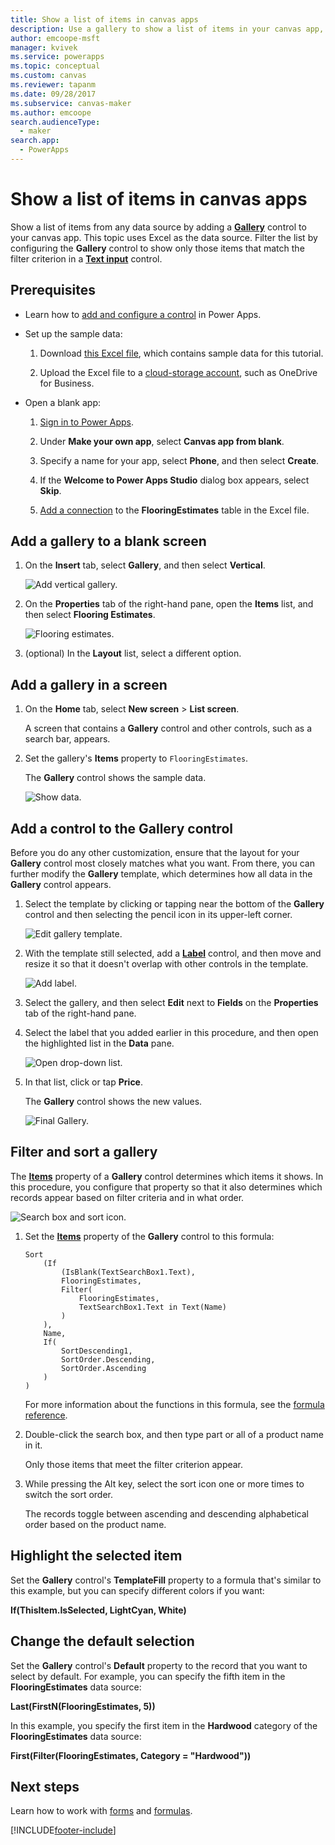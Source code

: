 ```yaml
---
title: Show a list of items in canvas apps
description: Use a gallery to show a list of items in your canvas app, and filter the list by specifying a criterion.
author: emcoope-msft
manager: kvivek
ms.service: powerapps
ms.topic: conceptual
ms.custom: canvas
ms.reviewer: tapanm
ms.date: 09/28/2017
ms.subservice: canvas-maker
ms.author: emcoope
search.audienceType: 
  - maker
search.app: 
  - PowerApps
---
```

# Show a list of items in canvas apps

Show a list of items from any data source by adding a **[Gallery](controls/control-gallery.md)** control to your canvas app. This topic uses Excel as the data source. Filter the list by configuring the **Gallery** control to show only those items that match the filter criterion in a **[Text input](controls/control-text-input.md)** control.

## Prerequisites

- Learn how to [add and configure a control](add-configure-controls.md) in Power Apps.

- Set up the sample data:
    1. Download [this Excel file](https://az787822.vo.msecnd.net/documentation/get-started-from-data/FlooringEstimates.xlsx), which contains sample data for this tutorial.

    2. Upload the Excel file to a [cloud-storage account](connections/cloud-storage-blob-connections.md), such as OneDrive for Business.

- Open a blank app:
    1. [Sign in to Power Apps](https://make.powerapps.com?utm_source=padocs&utm_medium=linkinadoc&utm_campaign=referralsfromdoc).

    1. Under **Make your own app**, select **Canvas app from blank**.

    1. Specify a name for your app, select **Phone**, and then select **Create**.

    1. If the **Welcome to Power Apps Studio** dialog box appears, select **Skip**.

    1. [Add a connection](add-data-connection.md) to the **FlooringEstimates** table in the Excel file.

## Add a gallery to a blank screen

1. On the **Insert** tab, select **Gallery**, and then select **Vertical**.

    ![Add vertical gallery.](./media/add-gallery/gallery-dropdown.png)

1. On the **Properties** tab of the right-hand pane, open the **Items** list, and then select **Flooring Estimates**.

    ![Flooring estimates.](./media/add-gallery/select-layout.png)

1. (optional) In the **Layout** list, select a different option.

## Add a gallery in a screen

1. On the **Home** tab, select **New screen** > **List screen**.

    A screen that contains a **Gallery** control and other controls, such as a search bar, appears.

1. Set the gallery's **Items** property to `FlooringEstimates`.

    The **Gallery** control shows the sample data.

    ![Show data.](./media/add-gallery/show-data-default.png)

## Add a control to the Gallery control
Before you do any other customization, ensure that the layout for your **Gallery** control most closely matches what you want. From there, you can further modify the **Gallery** template, which determines how all data in the **Gallery** control appears.

1. Select the template by clicking or tapping near the bottom of the **Gallery** control and then selecting the pencil icon in its upper-left corner.

    ![Edit gallery template.](./media/add-gallery/edit-item.png)

2. With the template still selected, add a **[Label](controls/control-text-box.md)** control, and then move and resize it so that it doesn't overlap with other controls in the template.

    ![Add label.](./media/add-gallery/add-text-box.png)

3. Select the gallery, and then select **Edit** next to **Fields** on the **Properties** tab of the right-hand pane.

4. Select the label that you added earlier in this procedure, and then open the highlighted list in the **Data** pane.

    ![Open drop-down list.](./media/add-gallery/open-dropdown.png)

5. In that list, click or tap **Price**.

    The **Gallery** control shows the new values.

    ![Final Gallery.](./media/add-gallery/final-gallery.png)

## Filter and sort a gallery
The **[Items](controls/properties-core.md)** property of a **Gallery** control determines which items it shows. In this procedure, you configure that property so that it also determines which records appear based on filter criteria and in what order.

![Search box and sort icon.](./media/add-gallery/text-search-box.png)

1. Set the **[Items](controls/properties-core.md)** property of the **Gallery** control to this formula:

    ```powerapps-dot
    Sort
        (If
            (IsBlank(TextSearchBox1.Text),
            FlooringEstimates,
            Filter(
                FlooringEstimates,
                TextSearchBox1.Text in Text(Name)
            )
        ),
        Name,
        If(
            SortDescending1,
            SortOrder.Descending,
            SortOrder.Ascending
        )
    )
    ```

    For more information about the functions in this formula, see the [formula reference](formula-reference.md).

1. Double-click the search box, and then type part or all of a product name in it.

    Only those items that meet the filter criterion appear.

1. While pressing the Alt key, select the sort icon one or more times to switch the sort order.

    The records toggle between ascending and descending alphabetical order based on the product name.

## Highlight the selected item
Set the **Gallery** control's **TemplateFill** property to a formula that's similar to this example, but you can specify different colors if you want:

**If(ThisItem.IsSelected, LightCyan, White)**

## Change the default selection
Set the **Gallery** control's **Default** property to the record that you want to select by default. For example, you can specify the fifth item in the **FlooringEstimates** data source:

**Last(FirstN(FlooringEstimates, 5))**

In this example, you specify the first item in the **Hardwood** category of the **FlooringEstimates** data source:

**First(Filter(FlooringEstimates, Category = "Hardwood"))**

## Next steps
Learn how to work with [forms](working-with-forms.md) and [formulas](working-with-formulas.md).


[!INCLUDE[footer-include](../../includes/footer-banner.md)]